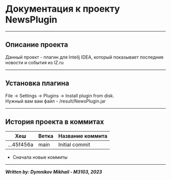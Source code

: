 # Документация к проекту NewsPlugin #

----------------------------------

## Описание проекта ##

Данный проект - плагин для Intelij IDEA, который показывает последние новости и события из IZ.ru

----------------------------------

## Установка плагина ##

File -> Settings -> Plugins -> Install plugin from disk.<br>
Нужный вам вам файл - /result/NewsPlugin.jar

----------------------------------

## История проекта в коммитах ##

| Хеш        | Ветка | Название коммита | 
|------------|-------|------------------|
| ...45f456a | main  | Initial commit   | 

* Сначала новые коммиты

----------------------------------
***Written by: Dymnikov Mikhail - M3103, 2023***